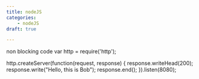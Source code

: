 ```yaml
---
title: nodeJS
categories:
    - nodeJS
draft: true

---
```


non blocking code
var http = require('http');

http.createServer(function(request, response) {
  response.writeHead(200);
  response.write("Hello, this is Bob");
  response.end();
}).listen(8080);